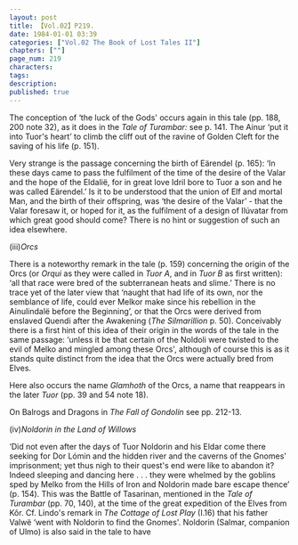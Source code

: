 ```yaml
---
layout: post
title: 【Vol.02】P219.
date: 1984-01-01 03:39
categories: ["Vol.02 The Book of Lost Tales II"]
chapters: [""]
page_num: 219
characters: 
tags: 
description: 
published: true
---
```


<p style="text-indent: 0;">
The conception of ‘the luck of the Gods' occurs again in this tale (pp. 188, 200 note 32), as it does in the <I>Tale of Turambar:</I> see p. 141. The Ainur ‘put it into Tuor's heart’ to climb the cliff out of the ravine of Golden Cleft for the saving of his life (p. 151).
</p>

Very strange is the passage concerning the birth of Eärendel (p. 165): ‘In these days came to pass the fulfilment of the time of the desire of the Valar and the hope of the Eldalië, for in great love Idril bore to Tuor a son and he was called Eärendel.’ Is it to be understood that the union of Elf and mortal Man, and the birth of their offspring, was ‘the desire of the Valar’ - that the Valar foresaw it, or hoped for it, as the fulfilment of a design of Ilúvatar from which great good should come? There is no hint or suggestion of such an idea elsewhere.

(iii)<I>Orcs</I>

There is a noteworthy remark in the tale (p. 159) concerning the origin of the Orcs (or <I>Orqui</I> as they were called in <I>Tuor A</I>, and in <I>Tuor B</I> as first written): ‘all that race were bred of the subterranean heats and slime.’ There is no trace yet of the later view that ‘naught that had life of its own, nor the semblance of life, could ever Melkor make since his rebellion in the Ainulindalë before the Beginning’, or that the Orcs were derived from enslaved Quendi after the Awakening (<I>The Silmarillion</I> p. 50). Conceivably there is a first hint of this idea of their origin in the words of the tale in the same passage: ‘unless it be that certain of the Noldoli were twisted to the evil of Melko and mingled among these Orcs', although of course this is as it stands quite distinct from the idea that the Orcs were actually bred from Elves.

Here also occurs the name <I>Glamhoth</I> of the Orcs, a name that reappears in the later <I>Tuor</I> (pp. 39 and 54 note 18).

On Balrogs and Dragons in <I>The Fall of Gondolin</I> see pp. 212-13.

(iv)<I>Noldorin in the Land of Willows</I>

‘Did not even after the days of Tuor Noldorin and his Eldar come there seeking for Dor Lómin and the hidden river and the caverns of the Gnomes' imprisonment; yet thus nigh to their quest's end were like to abandon it? Indeed sleeping and dancing here . . . they were whelmed by the goblins sped by Melko from the Hills of Iron and Noldorin made bare escape thence’ (p. 154). This was the Battle of Tasarinan, mentioned in the <I>Tale of Turambar</I> (pp. 70, 140), at the time of the great expedition of the Elves from Kôr. Cf. Lindo's remark in <I>The Cottage of Lost Play</I> (I.16) that his father Valwë ‘went with Noldorin to find the Gnomes'. Noldorin (Salmar, companion of Ulmo) is also said in the tale to have


